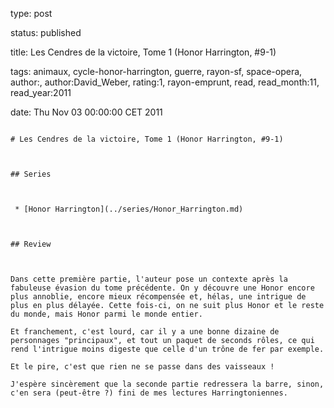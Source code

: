 type: post
status: published
title: Les Cendres de la victoire, Tome 1 (Honor Harrington, #9-1)
tags:  animaux,  cycle-honor-harrington,  guerre,  rayon-sf,  space-opera, author:, author:David_Weber, rating:1, rayon-emprunt, read, read_month:11, read_year:2011
date: Thu Nov 03 00:00:00 CET 2011
~~~~~~
# Les Cendres de la victoire, Tome 1 (Honor Harrington, #9-1)

## Series

 * [Honor Harrington](../series/Honor_Harrington.md)

## Review

Dans cette première partie, l'auteur pose un contexte après la fabuleuse évasion du tome précédente. On y découvre une Honor encore plus annoblie, encore mieux récompensée et, hélas, une intrigue de plus en plus délayée. Cette fois-ci, on ne suit plus Honor et le reste du monde, mais Honor parmi le monde entier.  
Et franchement, c'est lourd, car il y a une bonne dizaine de personnages "principaux", et tout un paquet de seconds rôles, ce qui rend l'intrigue moins digeste que celle d'un trône de fer par exemple.  
Et le pire, c'est que rien ne se passe dans des vaisseaux !  
J'espère sincèrement que la seconde partie redressera la barre, sinon, c'en sera (peut-être ?) fini de mes lectures Harringtoniennes.